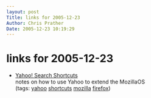 ```yaml
---
layout: post
Title: links for 2005-12-23  
Author: Chris Prather
Date: 2005-12-23 10:19:29
---
```


# links for 2005-12-23
<ul class="delicious">
	<li>
		<div class="delicious-link"><a href="http://norman.walsh.name/2005/12/21/ysearch">Yahoo! Search Shortcuts</a></div>
		<div class="delicious-extended">notes on how to use Yahoo to extend the MozillaOS</div>
		<div class="delicious-tags">(tags: <a href="http://del.icio.us/perigrin/yahoo">yahoo</a> <a href="http://del.icio.us/perigrin/shortcuts">shortcuts</a> <a href="http://del.icio.us/perigrin/mozilla">mozilla</a> <a href="http://del.icio.us/perigrin/firefox">firefox</a>)</div>
	</li>
</ul>

